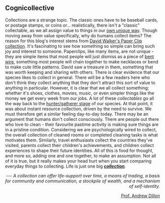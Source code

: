 ## Cognicollective

Collections are a strange topic. The classic ones have to be baseball cards, or postage stamps, or coins or... realistically, there isn't a "classic" collectable, as we all assign value to things in our [own unique way](https://itamargilad.com/how-people-perceive-value/).
Though moving away from value specifically, why do humans collect items?
The reason for this blog's interest stems from [David Walker's Paper Clip collection](https://www.presentandcorrect.com/blogs/blog/david-walkers-paper-clip-collection). It's fascinating to see how something so simple can bring such joy and interest to someone. Paperclips, like many items, are not unique - they are simple items that most people will just dismiss as a piece of [bent wire](https://www.scientificamerican.com/article/the-paper-clip/), something most people will chain together to make necklaces or bend to make cute little patterns.
David saw a treasure in them, something that was worth keeping and sharing with others. There is clear evidence that our species likes to collect in general. There will be a few readers here who don't think they collect anything that they don't attract this sort of value to anything in particular. However, it is clear that we all collect something; whether it's shoes, clothes, movies, music, or even simpler things like the money we get every week from our jobs.
A lot of these *collectables* go all the way back to the [hunter/gatherer stage](https://www.artbasel.com/stories/survey-global-collectors-art-basel-professor-andrew-dillon-university-of-texas?lang=en) of our species. At that point, it was about instant resource collection, driven by the need to survive. We must therefore get a similar feeling day-to-day today.
There may be an argument that humans don't collect consciously. There are people out there who love to clean - their favourite pastime activity is making sure things are in a pristine condition. Considering we are psychologically wired to collect, the overall collection of cleaned rooms or completed cleaning tasks is what motivates them. Similarly, travel enthusiasts collect the countries they've visited, parents collect their children's achievements, and children collect experiences to shape their future identities.
All of this is food for thought, and more so, adding one and one together, to make an assumption. Not all of it is true, but it really makes your head hurt when you start comparing everyday things to collecting. Life is just one big <u>***collection***</u>.

 _<p align="right"> --- A collection can offer life-support over time, a means of trading, a basis for community and communication, a stockpile of wealth, and a mechanism of self-identity.</p>_ 
<p align="right"> <a href="https://www.artbasel.com/stories/survey-global-collectors-art-basel-professor-andrew-dillon-university-of-texas?lang=en">Prof. Andrew Dillon</a></p>
